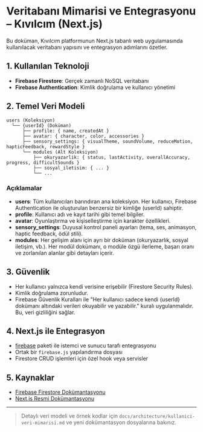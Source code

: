 # Veritabanı Mimarisi ve Entegrasyonu – Kıvılcım (Next.js)

Bu doküman, Kıvılcım platformunun Next.js tabanlı web uygulamasında kullanılacak veritabanı yapısını ve entegrasyon adımlarını özetler.

## 1. Kullanılan Teknoloji
- **Firebase Firestore**: Gerçek zamanlı NoSQL veritabanı
- **Firebase Authentication**: Kimlik doğrulama ve kullanıcı yönetimi

## 2. Temel Veri Modeli

```
users (Koleksiyon)
  └── {userId} (Doküman)
      ├── profile: { name, createdAt }
      ├── avatar: { character, color, accessories }
      ├── sensory_settings: { visualTheme, soundVolume, reduceMotion, hapticFeedback, rewardStyle }
      └── modules (Alt Koleksiyon)
          ├── okuryazarlik: { status, lastActivity, overallAccuracy, progress, difficultSounds }
          ├── sosyal_iletisim: { ... }
          └── ...
```

### Açıklamalar
- **users**: Tüm kullanıcıları barındıran ana koleksiyon. Her kullanıcı, Firebase Authentication ile oluşturulan benzersiz bir kimliğe (userId) sahiptir.
- **profile**: Kullanıcı adı ve kayıt tarihi gibi temel bilgiler.
- **avatar**: Oyunlaştırma ve kişiselleştirme için karakter özellikleri.
- **sensory_settings**: Duyusal kontrol paneli ayarları (tema, ses, animasyon, haptic feedback, ödül stili).
- **modules**: Her gelişim alanı için ayrı bir doküman (okuryazarlık, sosyal iletişim, vb.). Her modül dokümanı, o modüle özgü ilerleme, başarı oranı ve zorlanılan alanlar gibi detayları içerir.

## 3. Güvenlik
- Her kullanıcı yalnızca kendi verisine erişebilir (Firestore Security Rules).
- Kimlik doğrulama zorunludur.
- Firebase Güvenlik Kuralları ile "Her kullanıcı sadece kendi {userId} dokümanı altındaki verileri okuyabilir ve yazabilir." kuralı uygulanmalıdır. Bu, veri gizliliğini sağlar.

## 4. Next.js ile Entegrasyon
- [firebase](https://www.npmjs.com/package/firebase) paketi ile istemci ve sunucu tarafı entegrasyonu
- Ortak bir `firebase.js` yapılandırma dosyası
- Firestore CRUD işlemleri için özel hook veya servisler

## 5. Kaynaklar
- [Firebase Firestore Dokümantasyonu](https://firebase.google.com/docs/firestore)
- [Next.js Resmi Dokümantasyonu](https://nextjs.org/docs)

---

> Detaylı veri modeli ve örnek kodlar için `docs/architecture/kullanici-veri-mimarisi.md` ve yeni dokümantasyon dosyalarına bakınız. 